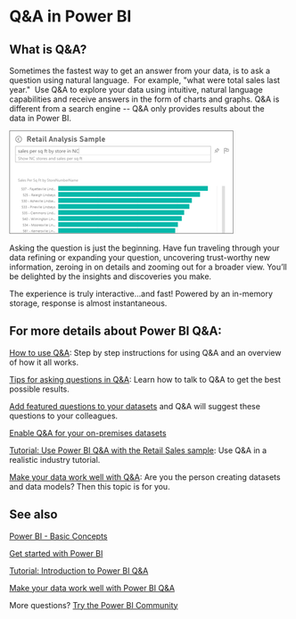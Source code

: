 ﻿<properties
   pageTitle="Q&A in Power BI"
   description="Documentation overview topic for Power BI Q&A natural language queries."
   services="powerbi"
   documentationCenter=""
   authors="mihart"
   manager="mblythe"
   backup=""
   editor=""
   tags=""
   qualityFocus="identified"
   qualityDate=""/>

<tags
   ms.service="powerbi"
   ms.devlang="NA"
   ms.topic="article"
   ms.tgt_pltfrm="NA"
   ms.workload="powerbi"
   ms.date="01/20/2017"
   ms.author="mihart"/>

# Q&A in Power BI
## What is Q&A?

Sometimes the fastest way to get an answer from your data, is to ask a question using natural language.  For example, "what were total sales last year."  Use Q&A to explore your data using intuitive, natural language capabilities and receive answers in the form of charts and graphs. Q&A is different from a search engine -- Q&A only provides results about the data in Power BI.

![](media/powerbi-service-q-and-a/PBI_QA_BoxSalesSqFt.png)

Asking the question is just the beginning.  Have fun traveling through your data refining or expanding your question, uncovering trust-worthy new information, zeroing in on details and zooming out for a broader view. You’ll be delighted by the insights and discoveries you make.

The experience is truly interactive…and fast! Powered by an in-memory storage, response is almost instantaneous.

## For more details about Power BI Q&A:

[How to use Q&A](powerbi-service-how-to-use-q-and-a.md):
Step by step instructions for using Q&A and an overview of how it all works.

[Tips for asking questions in Q&A](powerbi-service-q-and-a-tips.md):
Learn how to talk to Q&A to get the best possible results.

[Add featured questions to your datasets](powerbi-service-q-and-a-create-featured-questions.md)
and Q&A will suggest these questions to your colleagues.

[Enable Q&A for your on-premises datasets](powerbi-service-q-and-a-direct-query.md)

[Tutorial: Use Power BI Q&A with the Retail Sales sample](powerbi-service-tutorial-introduction-to-q-and-a.md):
Use Q&A in a realistic industry tutorial.

[Make your data work well with Q&A](powerbi-service-make-your-data-work-well-with-q-and-a.md):
Are you the person creating datasets and data models?  Then this topic is for you.

## See also

[Power BI - Basic Concepts](powerbi-service-basic-concepts.md)

[Get started with Power BI](powerbi-service-get-started.md)

[Tutorial: Introduction to Power BI Q&A](powerbi-service-tutorial-introduction-to-q-and-a.md)

[Make your data work well with Power BI Q&A](powerbi-service-tutorial-introduction-to-q-and-a.md)

More questions? [Try the Power BI Community](http://community.powerbi.com/)
